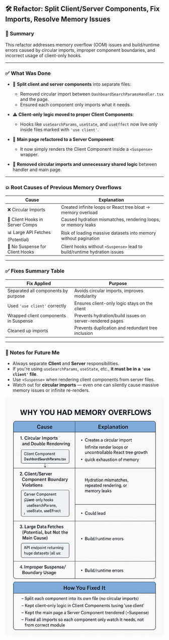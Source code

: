 ## 🛠️ Refactor: Split Client/Server Components, Fix Imports, Resolve Memory Issues

### 📌 Summary
This refactor addresses memory overflow (OOM) issues and build/runtime errors caused by circular imports, improper component boundaries, and incorrect usage of client-only hooks.

---

### ✅ What Was Done

- 🔄 **Split client and server components** into separate files:
  - Removed circular import between `DashboardSearchParamsHandler.tsx` and the page.
  - Ensured each component only imports what it needs.

- ⚠️ **Client-only logic moved to proper Client Components**:
  - Hooks like `useSearchParams`, `useState`, and `useEffect` now live only inside files marked with `'use client'`.

- 🧱 **Main page refactored to a Server Component**:
  - It now simply renders the Client Component inside a `<Suspense>` wrapper.
  
- 🚫 **Removed circular imports and unnecessary shared logic** between handler and main page.

---

### 💥 Root Causes of Previous Memory Overflows

| Cause                              | Explanation                                                                 |
|-----------------------------------|-----------------------------------------------------------------------------|
| ❌ Circular Imports               | Created infinite loops or React tree bloat → memory overload                |
| 🚫 Client Hooks in Server Comps   | Caused hydration mismatches, rendering loops, or memory leaks               |
| 📊 Large API Fetches (Potential)  | Risk of loading massive datasets into memory without pagination             |
| 🔁 No Suspense for Client Hooks   | Client hooks without `<Suspense>` lead to build/runtime hydration issues    |

---

### ✅ Fixes Summary Table

| Fix Applied                          | Purpose                                               |
|--------------------------------------|-------------------------------------------------------|
| Separated all components by purpose | Avoids circular imports, improves modularity          |
| Used `'use client'` correctly       | Ensures client-only logic stays on the client         |
| Wrapped client components in Suspense| Prevents hydration/build issues on server-rendered pages |
| Cleaned up imports                  | Prevents duplication and redundant tree inclusion     |

---

### 🧠 Notes for Future Me

- Always separate **Client** and **Server** responsibilities.
- If you're using `useSearchParams`, `useState`, etc., **it must be in a `'use client'` file**.
- Use `<Suspense>` when rendering client components from server files.
- Watch out for **circular imports** — even one can silently cause massive memory issues or infinite re-renders.

![Alt text](../images/next.js_Overflow.png)
